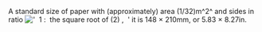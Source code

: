 A standard size of paper with (approximately) area (1/32)m^2^ and sides
in ratio
!['  1 :  the square root of (2) ,  '](../dictionary/equation_images/4113.1..png)
it is 148 × 210mm, or 5.83 × 8.27in.
